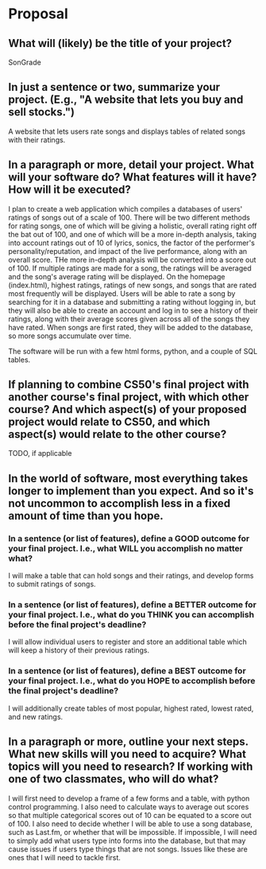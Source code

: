 # Proposal

## What will (likely) be the title of your project?

SonGrade

## In just a sentence or two, summarize your project. (E.g., "A website that lets you buy and sell stocks.")

A website that lets users rate songs and displays tables of related songs with their ratings.

## In a paragraph or more, detail your project. What will your software do? What features will it have? How will it be executed?

I plan to create a web application which compiles a databases of users' ratings of songs out of
a scale of 100. There will be two different methods for rating songs, one of which will be giving
a holistic, overall rating right off the bat out of 100, and one of which will be a more in-depth analysis,
taking into account ratings out of 10 of lyrics, sonics, the factor of the performer's personality/reputation,
and impact of the live performance, along with an overall score. THe more in-depth analysis will be
converted into a score out of 100. If multiple ratings are made for a song, the ratings will be averaged
and the song's average rating will be displayed. On the homepage (index.html), highest ratings, ratings
of new songs, and songs that are rated most frequently will be displayed. Users will be able to rate a
song by searching for it in a database and submitting a rating without logging in, but they will also
be able to create an account and log in to see a history of their ratings, along with their average scores
given across all of the songs they have rated. When songs are first rated, they will be added to the database,
so more songs accumulate over time.

The software will be run with a few html forms, python, and a couple of SQL tables.

## If planning to combine CS50's final project with another course's final project, with which other course? And which aspect(s) of your proposed project would relate to CS50, and which aspect(s) would relate to the other course?

TODO, if applicable

## In the world of software, most everything takes longer to implement than you expect. And so it's not uncommon to accomplish less in a fixed amount of time than you hope.

### In a sentence (or list of features), define a GOOD outcome for your final project. I.e., what WILL you accomplish no matter what?

I will make a table that can hold songs and their ratings, and develop forms to submit ratings of songs.

### In a sentence (or list of features), define a BETTER outcome for your final project. I.e., what do you THINK you can accomplish before the final project's deadline?

I will allow individual users to register and store an additional table which will keep a history of their previous ratings.

### In a sentence (or list of features), define a BEST outcome for your final project. I.e., what do you HOPE to accomplish before the final project's deadline?

I will additionally create tables of most popular, highest rated, lowest rated, and new ratings.

## In a paragraph or more, outline your next steps. What new skills will you need to acquire? What topics will you need to research? If working with one of two classmates, who will do what?

I will first need to develop a frame of a few forms and a table, with python control programming. I also
need to calculate ways to average out scores so that multiple categorical scores out of 10 can be equated
to a score out of 100. I also need to decide whether I will be able to use a song database, such as Last.fm,
or whether that will be impossible. If impossible, I will need to simply add what users type into forms into
the database, but that may cause issues if users type things that are not songs. Issues like these are ones
that I will need to tackle first.
